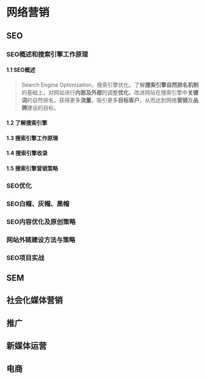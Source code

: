 # 网络营销

## SEO

### SEO概述和搜索引擎工作原理

#### 1.1 SEO概述

> Search Engine Optimization，搜索引擎优化。了解**搜索引擎自然排名机制**的基础上，对网站进行**内部及外部**的调整**优化**，改进网站在搜索引擎中**关键词**的自然排名，获得更多**流量**，吸引更多**目标客户**，从而达到网络**营销**及**品牌**建设的目标。

#### 1.2 了解搜索引擎

#### 1.3 搜索引擎工作原理

#### 1.4 搜索引擎收录

#### 1.5 搜索引擎营销策略



### SEO优化

### SEO白帽、灰帽、黑帽

### SEO内容优化及原创策略

### 网站外链建设方法与策略

### SEO项目实战

## SEM

## 社会化媒体营销

## 推广

## 新媒体运营

## 电商